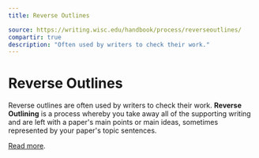```yaml
---
title: Reverse Outlines

source: https://writing.wisc.edu/handbook/process/reverseoutlines/
compartir: true
description: "Often used by writers to check their work."
---
```


# Reverse Outlines

Reverse outlines are often used by writers to check their work. **Reverse Outlining** is a process whereby you take away all of the supporting writing and are left with a paper's main points or main ideas, sometimes represented by your paper's topic sentences.

[Read more](https://writing.wisc.edu/handbook/process/reverseoutlines/).
